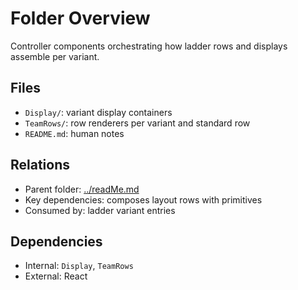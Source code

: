 # Folder Overview

Controller components orchestrating how ladder rows and displays assemble per variant.

## Files

- `Display/`: variant display containers
- `TeamRows/`: row renderers per variant and standard row
- `README.md`: human notes

## Relations

- Parent folder: [../readMe.md](../readMe.md)
- Key dependencies: composes layout rows with primitives
- Consumed by: ladder variant entries

## Dependencies

- Internal: `Display`, `TeamRows`
- External: React
